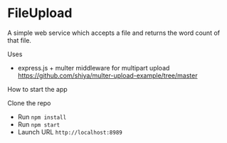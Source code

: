 # FileUpload

A simple web service which accepts a file and returns the word count of that file.

Uses 
  - express.js + multer middleware for multipart upload <br>
  https://github.com/shiya/multer-upload-example/tree/master

How to start the app <br>

Clone the repo <br>

 - Run `npm install`
 - Run `npm start`
 - Launch URL `http://localhost:8989`
